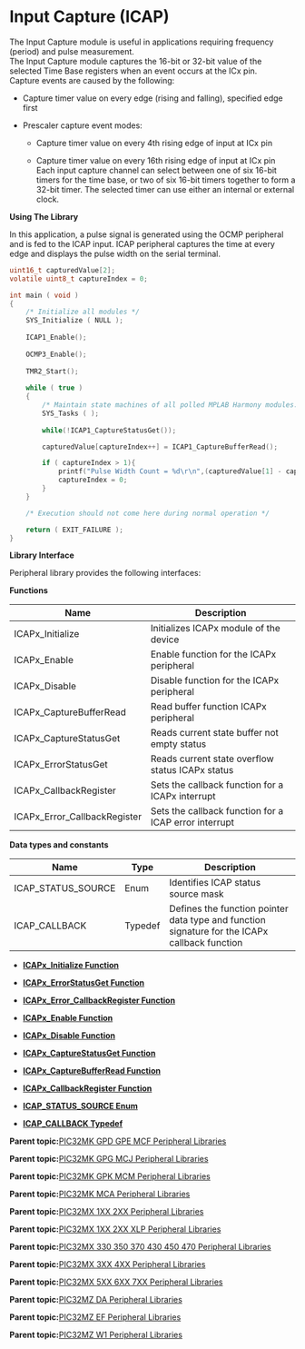 # Input Capture \(ICAP\)

The Input Capture module is useful in applications requiring frequency \(period\) and pulse measurement.<br />The Input Capture module captures the 16-bit or 32-bit value of the selected Time Base registers when an event occurs at the ICx pin.<br />Capture events are caused by the following:

-   Capture timer value on every edge \(rising and falling\), specified edge first

-   Prescaler capture event modes:

    -   Capture timer value on every 4th rising edge of input at ICx pin

    -   Capture timer value on every 16th rising edge of input at ICx pin<br />Each input capture channel can select between one of six 16-bit timers for the time base, or two of six 16-bit timers together to form a 32-bit timer. The selected timer can use either an internal or external clock.


**Using The Library**

In this application, a pulse signal is generated using the OCMP peripheral and is fed to the ICAP input. ICAP peripheral captures the time at every edge and displays the pulse width on the serial terminal.

```c
uint16_t capturedValue[2];
volatile uint8_t captureIndex = 0;

int main ( void )
{
    /* Initialize all modules */
    SYS_Initialize ( NULL );
    
    ICAP1_Enable();
    
    OCMP3_Enable();
    
    TMR2_Start();
    
    while ( true )
    {
        /* Maintain state machines of all polled MPLAB Harmony modules. */
        SYS_Tasks ( );
        
        while(!ICAP1_CaptureStatusGet());

        capturedValue[captureIndex++] = ICAP1_CaptureBufferRead();

        if ( captureIndex > 1){
            printf("Pulse Width Count = %d\r\n",(capturedValue[1] - capturedValue[0]));
            captureIndex = 0;
        }
    }

    /* Execution should not come here during normal operation */

    return ( EXIT_FAILURE );
}

```

**Library Interface**

Peripheral library provides the following interfaces:

**Functions**

|Name|Description|
|----|-----------|
|ICAPx\_Initialize|Initializes ICAPx module of the device|
|ICAPx\_Enable|Enable function for the ICAPx peripheral|
|ICAPx\_Disable|Disable function for the ICAPx peripheral|
|ICAPx\_CaptureBufferRead|Read buffer function ICAPx peripheral|
|ICAPx\_CaptureStatusGet|Reads current state buffer not empty status|
|ICAPx\_ErrorStatusGet|Reads current state overflow status ICAPx status|
|ICAPx\_CallbackRegister|Sets the callback function for a ICAPx interrupt|
|ICAPx\_Error\_CallbackRegister|Sets the callback function for a ICAP error interrupt|

**Data types and constants**

|Name|Type|Description|
|----|----|-----------|
|ICAP\_STATUS\_SOURCE|Enum|Identifies ICAP status source mask|
|ICAP\_CALLBACK|Typedef|Defines the function pointer data type and function signature for the ICAPx callback function|

-   **[ICAPx\_Initialize Function](GUID-C08DD1F0-E789-47AC-8082-C11979128BEA.md)**  

-   **[ICAPx\_ErrorStatusGet Function](GUID-BE969122-77F9-4F12-BE98-80B6E2C7ACBD.md)**  

-   **[ICAPx\_Error\_CallbackRegister Function](GUID-7C990FD6-DA76-496F-8C35-3DC097D85D2A.md)**  

-   **[ICAPx\_Enable Function](GUID-491F1623-16F1-4CE7-B8DD-7085E3132541.md)**  

-   **[ICAPx\_Disable Function](GUID-C223C62B-6303-45FA-AE26-550584D7FF15.md)**  

-   **[ICAPx\_CaptureStatusGet Function](GUID-9AFBA430-DC4C-4EEA-93F5-B9F19DCED59F.md)**  

-   **[ICAPx\_CaptureBufferRead Function](GUID-C3E08EC9-5A11-477F-B4C7-005ED2D41EF9.md)**  

-   **[ICAPx\_CallbackRegister Function](GUID-DBFEB230-E999-41F5-9202-6CD60D362223.md)**  

-   **[ICAP\_STATUS\_SOURCE Enum](GUID-65EACBF2-1948-49B4-A6E0-5160E31D8457.md)**  

-   **[ICAP\_CALLBACK Typedef](GUID-08D58C39-B0D7-48D5-9CCA-DAB6D9F26CBF.md)**  


**Parent topic:**[PIC32MK GPD GPE MCF Peripheral Libraries](GUID-A63F4C14-72E7-44D7-9C70-A48BBD41B583.md)

**Parent topic:**[PIC32MK GPG MCJ Peripheral Libraries](GUID-A0350A48-03F7-4370-A6C5-612386A4ABAC.md)

**Parent topic:**[PIC32MK GPK MCM Peripheral Libraries](GUID-801B9DE7-4616-4E38-BF86-C82B78A4F430.md)

**Parent topic:**[PIC32MK MCA Peripheral Libraries](GUID-E11C5899-DD12-4B78-8076-8A415C20F144.md)

**Parent topic:**[PIC32MX 1XX 2XX Peripheral Libraries](GUID-DD9F92A3-1B1F-4068-A4CC-C71672A1BF54.md)

**Parent topic:**[PIC32MX 1XX 2XX XLP Peripheral Libraries](GUID-8819552A-CB58-4DAC-BE25-EC305892232E.md)

**Parent topic:**[PIC32MX 330 350 370 430 450 470 Peripheral Libraries](GUID-4F5C226F-136E-4C6B-8A7F-0DF12557C7F8.md)

**Parent topic:**[PIC32MX 3XX 4XX Peripheral Libraries](GUID-2C79235F-A27F-4622-BBDA-943C35FD7940.md)

**Parent topic:**[PIC32MX 5XX 6XX 7XX Peripheral Libraries](GUID-91DC3697-58A9-4E5B-95DE-F4B08BA9C8DD.md)

**Parent topic:**[PIC32MZ DA Peripheral Libraries](GUID-02A4B196-FE06-48DB-BC12-D3A68B6D983E.md)

**Parent topic:**[PIC32MZ EF Peripheral Libraries](GUID-F47955F5-89DE-43B0-8C2C-DE0070EBA152.md)

**Parent topic:**[PIC32MZ W1 Peripheral Libraries](GUID-EBD28D67-7F6E-46D1-9ABE-2BDE1973D143.md)

